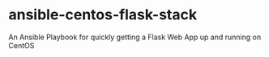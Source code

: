 # ansible-centos-flask-stack
An Ansible Playbook for quickly getting a Flask Web App up and running on CentOS
